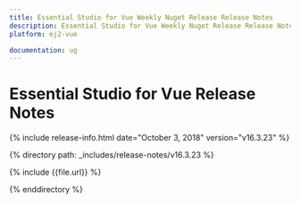```yaml
---
title: Essential Studio for Vue Weekly Nuget Release Release Notes  
description: Essential Studio for Vue Weekly Nuget Release Release Notes  
platform: ej2-vue

documentation: ug
---
```


# Essential Studio for  Vue  Release Notes  

{% include release-info.html date="October 3, 2018"   version="v16.3.23"  %} 

{% directory path: _includes/release-notes/v16.3.23 %}

{% include {{file.url}} %}

{% enddirectory %}
